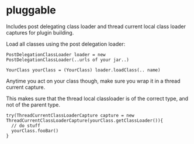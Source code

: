 pluggable
========================

Includes post delegating class loader and thread current local class loader captures for plugin building.

Load all classes using the post delegation loader:

```
PostDelegationClassLoader loader = new PostDelegationClassLoader(..urls of your jar..)

YourClass yourClass = (YourClass) loader.loadClass(.. name)
```

Anytime you act on your class though, make sure you wrap it in a thread current capture.

This makes sure that the thread local classloader is of the correct type, and not of the parent type.

```
try(ThreadCurrentClassLoaderCapture capture = new ThreadCurrentClassLoaderCapture(yourClass.getClassLoader()){
  // do stuff
  yourClass.fooBar()
}
```
